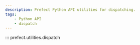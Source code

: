 ```yaml
---
description: Prefect Python API utilities for dispatching.
tags:
    - Python API
    - dispatch
---
```


::: prefect.utilities.dispatch
